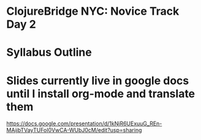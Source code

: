 # ClojureBridge NYC: Novice Track Day 2
# Syllabus Outline

# Slides currently live in google docs until I install org-mode and translate them
https://docs.google.com/presentation/d/1kNjR6UExuuG_REn-MAijbTVayTUFoI0VwCA-WUbJ0cM/edit?usp=sharing